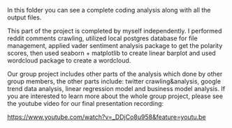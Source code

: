 In this folder you can see a complete coding analysis along with all the output files.

This part of the project is completed by myself independently. I performed reddit comments crawling, utilized local postgres database for file management, applied vader sentiment analysis package to get the polarity scores, then used seaborn + matplotlib to create linear barplot and used wordcloud package to create a wordcloud.

Our group project includes other parts of the analysis which done by other group members, the other parts include: twitter crawling&analysis, google trend data analysis, linear regression model and business model analysis. If you are interested to learn more about the whole group project, please see the youtube video for our final presentation recording:

https://www.youtube.com/watch?v=_DDjCo8u958&feature=youtu.be
